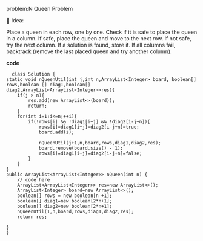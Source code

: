 problem:N Queen Problem


🔹 Idea:

Place a queen in each row, one by one.
Check if it is safe to place the queen in a column.
If safe, place the queen and move to the next row.
If not safe, try the next column.
If a solution is found, store it.
If all columns fail, backtrack (remove the last placed queen and try another column).

**code**

      class Solution {
    static void nQueenUtil(int j,int n,ArrayList<Integer> board, boolean[] rows,boolean [] diag1,boolean[] diag2,ArrayList<ArrayList<Integer>>res){
        if(j > n){
            res.add(new ArrayList<>(board));
            return;
        }
        for(int i=1;i<=n;++i){
            if(!rows[i] && !diag1[i+j] && !diag2[i-j+n]){
                rows[i]=diag1[i+j]=diag2[i-j+n]=true;
                board.add(i);
                
                nQueenUtil(j+1,n,board,rows,diag1,diag2,res);
                board.remove(board.size() - 1);
                rows[i]=diag1[i+j]=diag2[i-j+n]=false;
            }
        }
    }
    public ArrayList<ArrayList<Integer>> nQueen(int n) {
        // code here
        ArrayList<ArrayList<Integer>> res=new ArrayList<>();
        ArrayList<Integer> board=new ArrayList<>();
        boolean[] rows = new boolean[n +1];
        boolean[] diag1=new boolean[2*n+1];
        boolean[] diag2=new boolean[2*n+1];
        nQueenUtil(1,n,board,rows,diag1,diag2,res);
        return res;
        
    }
    }
